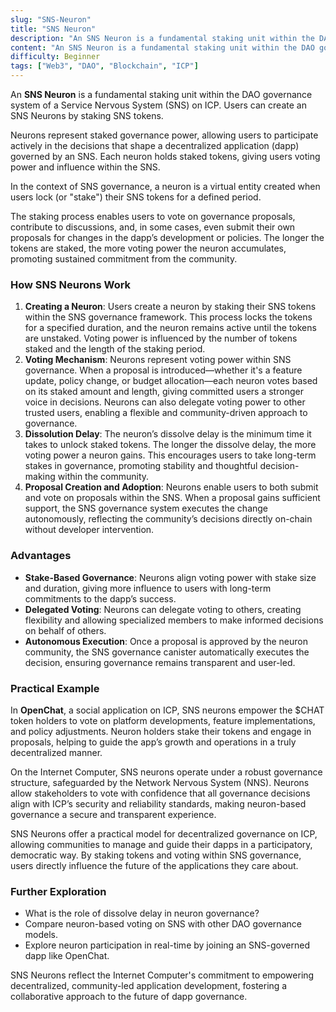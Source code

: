 ```yaml
---
slug: "SNS-Neuron"
title: "SNS Neuron"
description: "An SNS Neuron is a fundamental staking unit within the DAO governance system of a Service Nervous System (SNS) on ICP. Users can create an SNS Neurons by staking SNS tokens."
content: "An SNS Neuron is a fundamental staking unit within the DAO governance system of a Service Nervous System (SNS) on ICP. Users can create an SNS Neurons by staking SNS tokens."
difficulty: Beginner
tags: ["Web3", "DAO", "Blockchain", "ICP"]
---
```

An **SNS Neuron** is a fundamental staking unit within the DAO governance system of a Service Nervous System (SNS) on ICP. Users can create an SNS Neurons by staking SNS tokens.

Neurons represent staked governance power, allowing users to participate actively in the decisions that shape a decentralized application (dapp) governed by an SNS. Each neuron holds staked tokens, giving users voting power and influence within the SNS.

In the context of SNS governance, a neuron is a virtual entity created when users lock (or "stake") their SNS tokens for a defined period.

The staking process enables users to vote on governance proposals, contribute to discussions, and, in some cases, even submit their own proposals for changes in the dapp’s development or policies. The longer the tokens are staked, the more voting power the neuron accumulates, promoting sustained commitment from the community.

### How SNS Neurons Work

1. **Creating a Neuron**: Users create a neuron by staking their SNS tokens within the SNS governance framework. This process locks the tokens for a specified duration, and the neuron remains active until the tokens are unstaked. Voting power is influenced by the number of tokens staked and the length of the staking period.
2. **Voting Mechanism**: Neurons represent voting power within SNS governance. When a proposal is introduced—whether it's a feature update, policy change, or budget allocation—each neuron votes based on its staked amount and length, giving committed users a stronger voice in decisions. Neurons can also delegate voting power to other trusted users, enabling a flexible and community-driven approach to governance.
3. **Dissolution Delay**: The neuron’s dissolve delay is the minimum time it takes to unlock staked tokens. The longer the dissolve delay, the more voting power a neuron gains. This encourages users to take long-term stakes in governance, promoting stability and thoughtful decision-making within the community.
4. **Proposal Creation and Adoption**: Neurons enable users to both submit and vote on proposals within the SNS. When a proposal gains sufficient support, the SNS governance system executes the change autonomously, reflecting the community’s decisions directly on-chain without developer intervention.

### Advantages

- **Stake-Based Governance**: Neurons align voting power with stake size and duration, giving more influence to users with long-term commitments to the dapp’s success.
- **Delegated Voting**: Neurons can delegate voting to others, creating flexibility and allowing specialized members to make informed decisions on behalf of others.
- **Autonomous Execution**: Once a proposal is approved by the neuron community, the SNS governance canister automatically executes the decision, ensuring governance remains transparent and user-led.

### Practical Example

In **OpenChat**, a social application on ICP, SNS neurons empower the $CHAT token holders to vote on platform developments, feature implementations, and policy adjustments. Neuron holders stake their tokens and engage in proposals, helping to guide the app’s growth and operations in a truly decentralized manner.

On the Internet Computer, SNS neurons operate under a robust governance structure, safeguarded by the Network Nervous System (NNS). Neurons allow stakeholders to vote with confidence that all governance decisions align with ICP’s security and reliability standards, making neuron-based governance a secure and transparent experience.

SNS Neurons offer a practical model for decentralized governance on ICP, allowing communities to manage and guide their dapps in a participatory, democratic way. By staking tokens and voting within SNS governance, users directly influence the future of the applications they care about.

### Further Exploration

- What is the role of dissolve delay in neuron governance?
- Compare neuron-based voting on SNS with other DAO governance models.
- Explore neuron participation in real-time by joining an SNS-governed dapp like OpenChat.

SNS Neurons reflect the Internet Computer's commitment to empowering decentralized, community-led application development, fostering a collaborative approach to the future of dapp governance.
